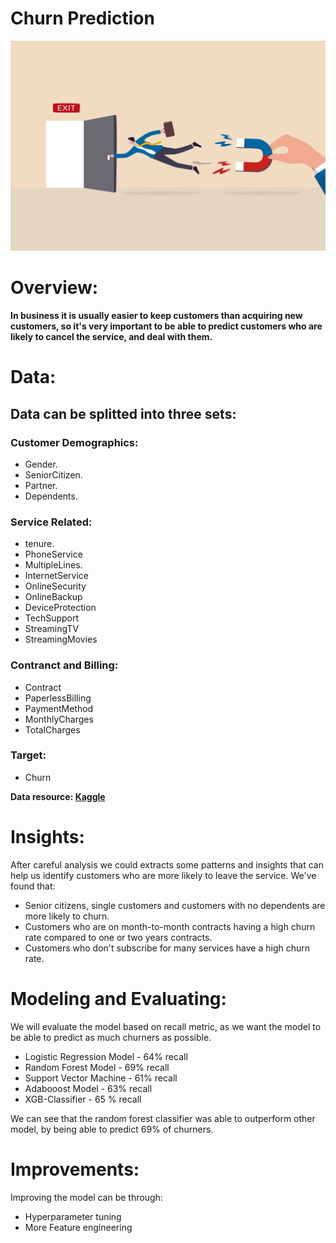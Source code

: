 # Churn Prediction
![Churn](https://github.com/AbeerMahjoub/Churn-Prediction/blob/main/Customer-churn-rate.jpg)

# Overview:
  
  **In business it is usually easier to keep customers than acquiring new customers, so it's very important to be able to predict 
  customers who are likely to cancel the service, and deal with them.**
  
 # Data:

  ## Data can be splitted into three sets:
   ### Customer Demographics:
   - Gender.
   - SeniorCitizen.     
   - Partner.
   - Dependents.
   ### Service Related:
   - tenure.
   - PhoneService
   - MultipleLines.
   - InternetService
   - OnlineSecurity
   - OnlineBackup
   - DeviceProtection
   - TechSupport
   - StreamingTV
   - StreamingMovies
   ### Contranct and Billing:
   - Contract
   - PaperlessBilling
   - PaymentMethod
   - MonthlyCharges
   - TotalCharges
   ### Target:
   - Churn
   
   **Data resource: [Kaggle](https://www.kaggle.com/code/bandiatindra/telecom-churn-prediction)**

# Insights:
After careful analysis we could extracts some patterns and insights that can help us identify customers who are more likely to leave the service.
We've found that:
- Senior citizens, single customers and customers with no dependents are more likely to churn.
- Customers who are on month-to-month contracts having a high churn rate compared to one or two years contracts.
- Customers who don't subscribe for many services have a high churn rate.

# Modeling and Evaluating:
We will evaluate the model based on recall metric, as we want the model to be able to predict as much churners as possible.
- Logistic Regression Model - 64% recall
- Random Forest Model - 69% recall
- Support Vector Machine - 61% recall
- Adabooost Model - 63% recall
- XGB-Classifier - 65 % recall

We can see that the random forest classifier was able to outperform other model, by being able to predict 69% of churners.

# Improvements:
Improving the model can be through:
- Hyperparameter tuning 
- More Feature engineering
